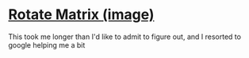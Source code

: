 # [Rotate Matrix (image)](https://leetcode.com/explore/featured/card/top-interview-questions-easy/92/array/770/)

This took me longer than I'd like to admit to figure out, and I resorted to google helping me a bit
